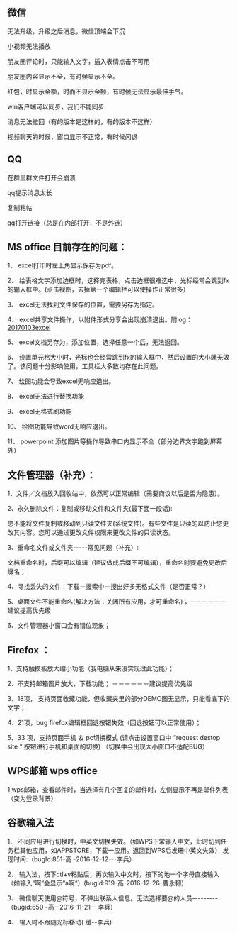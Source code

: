 ## 微信

无法升级，升级之后消息，微信顶端会下沉

小视频无法播放

朋友圈评论时，只能输入文字，插入表情点击不可用

朋友圈内容显示不全，有时候显示不全。

红包，时显示金额，时而不显示金额，有时候无法显示最佳手气。

win客户端可以同步，我们不能同步

消息无法撤回（有的版本是这样的，有的版本不这样）

视频聊天的时候，窗口显示不正常，有时候闪退

## QQ

在群里群文件打开会崩溃

qq提示消息太长

复制粘帖

qq打开链接（总是在内部打开，不是外链）

## MS office 目前存在的问题：
1、	excel打印时左上角显示保存为pdf。

2、	给表格文字添加边框时，选择完表格，点击边框很难选中，光标经常会跳到fx的输入框中。(点击视图，去掉第一个编辑栏可以使操作正常很多）  

3、	excel无法找到文件保存的位置，需要另存为指定。

4、	excel共享文件操作，以附件形式分享会出现崩溃退出。附log：[20170103excel](https://github.com/openthos/community-analysis/blob/master/daily-testresult/20170103excel)

5、	excel文档另存为，添加位置，选择任意一个后，无法返回。

6、  设置单元格大小时，光标也会经常跳到fx的输入框中，然后设置的大小就无效了。该问题十分影响使用，工具栏大多数均存在此问题。

7、  绘图功能会导致excel无响应退出。

8、  excel无法进行替换功能

9、  excel无格式刷功能

10、  绘图功能导致word无响应退出。

11、 powerpoint 添加图片等操作导致串口内显示不全（部分边界文字跑到屏幕外）


## 文件管理器（补充）：

1、文件／文档放入回收站中，依然可以正常编辑（需要商议以后是否为隐患）。

2、永久删除文件：复制或移动文件和文件夹(最下面一段话):

您不能将文件复制或移动到只读文件夹(系统文件)。有些文件是只读的以防止您更改其内容。您可以通过更改文件权限来更改文件的只读状态。

3、重命名文件或文件夹-----常见问题（补充）:

文档重命名时，后缀可以编辑（建议做成后缀不可编辑），重命名时要避免更改后缀名；

4、寻找丢失的文件：下载－搜索中－搜出好多无格式文件（是否正常？）

5、桌面文件不能重命名(解决方法：关闭所有应用，才可重命名)；－－－－－－建议提高优先级

6、文件管理器小窗口会有错位现象；


## Firefox ：

1、支持触摸板放大缩小功能（我电脑从来没实现过此功能）；

2、不支持邮箱图片放大，下载功能；   －－－－－－建议提高优先级

3、18项， 支持页面收藏功能，但收藏夹里的部分DEMO图无显示，只能看底下的文字；

4、21项，bug firefox编辑框回退按钮失效（回退按钮可以正常使用）；

5、33 项，支持页面手机 ＆ pc切换模式 (请点击设置窗口中 “request destop site “ 按钮进行手机和桌面的切换) （切换中会出现大小窗口不适配BUG）


## WPS邮箱 wps office

1 wps邮箱，查看邮件时，当选择有几个回复的邮件时，左侧显示不再是邮件列表（变为登录背景）

## 谷歌输入法

1、 不同应用进行切换时，中英文切换失效。（如WPS正常输入中文，此时切到任务栏其他应用，如APPSTORE，下载一应用。返回到WPS后发珊中英文失效） 发现时间:（bugId:851-高 -2016-12-12---李兵）  

2、 输入法，按下ctl+v粘贴后，再次输入中文时，按下的地一个字母直接输入（如输入“啊“会显示“a啊“）(bugId:919-高-2016-12-26-曹永韧） 

3、 微信聊天使用@符号，不弹出联系人信息。无法选择要@的人员---------（bugid:650 -高--2016-11-21-- 李兵） 

4、 输入时不跟随光标移动( 缓--李兵)  
 

